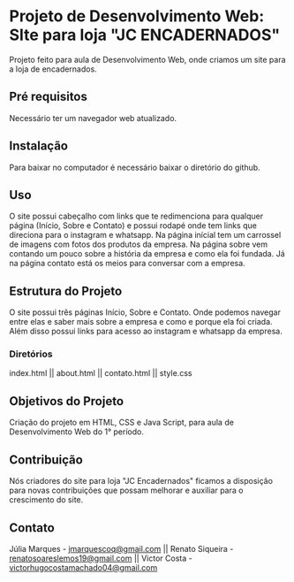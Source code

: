 # Projeto de Desenvolvimento Web: SIte para loja "JC ENCADERNADOS"

Projeto feito para aula de Desenvolvimento Web, onde criamos um site para a loja de encadernados.

## Pré requisitos

Necessário ter um navegador web atualizado.

## Instalação 

Para baixar no computador é necessário baixar o diretório do github.

## Uso

O site possui cabeçalho com links que te redimenciona para qualquer página (Início, Sobre e Contato) e possui rodapé onde tem links que direciona para o instagram e whatsapp. Na página inícial tem um carrossel de imagens com fotos dos produtos da empresa. Na página sobre vem contando um pouco sobre a história da empresa e como ela foi fundada. Já na página contato está os meios para conversar com a empresa.


## Estrutura do Projeto

 O site possui três páginas Início, Sobre e Contato. Onde podemos navegar entre elas e saber mais sobre a empresa e como e porque ela foi criada. Além disso possui links para acesso ao instagram e whatsapp da empresa.

### Diretórios
   
   index.html ||
   about.html ||
   contato.html ||
   style.css


## Objetivos do Projeto
    
 Criação do projeto em HTML, CSS e Java Script, para aula de Desenvolvimento Web do 1° período. 


## Contribuição 

Nós criadores do site para loja "JC Encadernados" ficamos a disposição para novas contribuições que possam melhorar e auxiliar para o crescimento do site.


## Contato

Júlia Marques - jmarquescoq@gmail.com ||
Renato Siqueira - renatosoareslemos19@gmail.com ||
Victor Costa - victorhugocostamachado04@gmail.com
